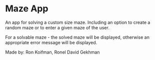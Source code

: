 # Maze App

An app for solving a custom size maze. Including an option to create a random maze or to enter a given maze of the user.

For a solvable maze - the solved maze will be displayed, otherwise an appropriate error message will be displayed.

Made by: Ron Koifman, Ronel David Gekhman
